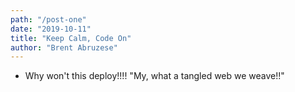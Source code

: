 ```yaml
---
path: "/post-one"
date: "2019-10-11"
title: "Keep Calm, Code On"
author: "Brent Abruzese"
---
```


* Why won't this deploy!!!!
"My, what a tangled web we weave!!"